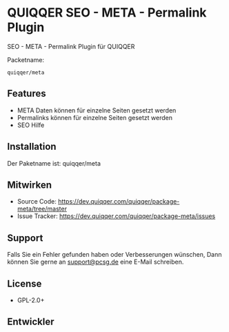
QUIQQER SEO - META - Permalink Plugin
========

SEO - META - Permalink Plugin für QUIQQER

Packetname:

    quiqqer/meta


Features
--------

- META Daten können für einzelne Seiten gesetzt werden
- Permalinks können für einzelne Seiten gesetzt werden
- SEO Hilfe

Installation
------------

Der Paketname ist: quiqqer/meta


Mitwirken
----------

- Source Code: https://dev.quiqqer.com/quiqqer/package-meta/tree/master
- Issue Tracker: https://dev.quiqqer.com/quiqqer/package-meta/issues


Support
-------

Falls Sie ein Fehler gefunden haben oder Verbesserungen wünschen,
Dann können Sie gerne an support@pcsg.de eine E-Mail schreiben.


License
-------

- GPL-2.0+

Entwickler
--------

